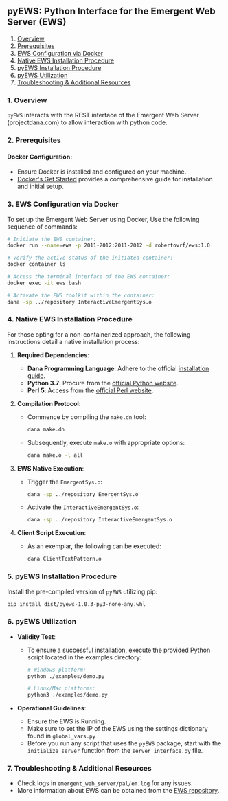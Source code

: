 ## **pyEWS: Python Interface for the Emergent Web Server (EWS)**

1. [Overview](#1-overview)
2. [Prerequisites](#2-prerequisites)
3. [EWS Configuration via Docker](#3-ews-configuration-via-docker)
4. [Native EWS Installation Procedure](#4-native-ews-installation-procedure)
5. [pyEWS Installation Procedure](#5-pyews-installation-procedure)
6. [pyEWS Utilization](#6-pyews-utilization)
7. [Troubleshooting & Additional Resources](#7-troubleshooting--additional-resources)

### **1. Overview** <a id="1-overview"></a>

`pyEWS` interacts with the REST interface of the Emergent Web Server (projectdana.com) to allow interaction with python code.

### **2. Prerequisites** <a id="2-prerequisites"></a>

#### **Docker Configuration**: 
  - Ensure Docker is installed and configured on your machine.
  - [Docker's Get Started](https://www.docker.com/get-started) provides a comprehensive guide for installation and initial setup.
    
### **3. EWS Configuration via Docker** <a id="3-ews-configuration-via-docker"></a>

To set up the Emergent Web Server using Docker, Use the following sequence of commands:

```bash
# Initiate the EWS container:
docker run --name=ews -p 2011-2012:2011-2012 -d robertovrf/ews:1.0

# Verify the active status of the initiated container:
docker container ls

# Access the terminal interface of the EWS container:
docker exec -it ews bash

# Activate the EWS toolkit within the container:
dana -sp ../repository InteractiveEmergentSys.o
```

### **4. Native EWS Installation Procedure** <a id="4-native-ews-installation-procedure"></a>

For those opting for a non-containerized approach, the following instructions detail a native installation process:

1. **Required Dependencies**:
    - **Dana Programming Language**: Adhere to the official [installation guide](http://www.projectdana.com/dana/guide/installation).
    - **Python 3.7**: Procure from the [official Python website](https://www.python.org/downloads/).
    - **Perl 5**: Access from the [official Perl website](https://www.perl.org/get.html).

2. **Compilation Protocol**:
    - Commence by compiling the `make.dn` tool:
        ```bash
        dana make.dn
        ```
    - Subsequently, execute `make.o` with appropriate options:
        ```bash
        dana make.o -l all
        ```

3. **EWS Native Execution**:
    - Trigger the `EmergentSys.o`:
        ```bash
        dana -sp ../repository EmergentSys.o
        ```
    - Activate the `InteractiveEmergentSys.o`:
        ```bash
        dana -sp ../repository InteractiveEmergentSys.o
        ```

4. **Client Script Execution**:
    - As an exemplar, the following can be executed:
        ```bash
        dana ClientTextPattern.o
        ```

### **5. pyEWS Installation Procedure** <a id="5-pyews-installation-procedure"></a>

Install the pre-compiled version of `pyEWS` utilizing pip:

```bash
pip install dist/pyews-1.0.3-py3-none-any.whl
```

### **6. pyEWS Utilization** <a id="6-pyews-utilization"></a>

- **Validity Test**:
  - To ensure a successful installation, execute the provided Python script located in the examples directory:
    ```bash
    # Windows platform:
    python ./examples/demo.py

    # Linux/Mac platforms:
    python3 ./examples/demo.py
    ```

- **Operational Guidelines**:
  - Ensure the EWS is Running.
  - Make sure to set the IP of the EWS using the settings dictionary found in `global_vars.py`
  - Before you run any script that uses the `pyEWS` package, start with the `initialize_server` function from the `server_interface.py` file.

### **7. Troubleshooting & Additional Resources** <a id="7-troubleshooting--additional-resources"></a>

- Check logs in `emergent_web_server/pal/em.log` for any issues.
- More information about EWS can be obtained from the [EWS repository](https://github.com/rishikesh312/emergent_web_server_new).
